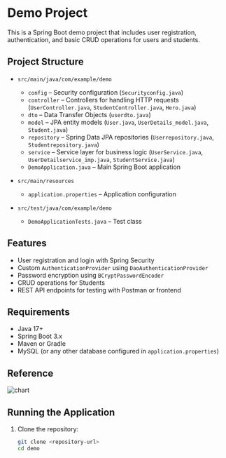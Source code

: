 # Demo Project

This is a Spring Boot demo project that includes user registration, authentication, and basic CRUD operations for users and students.

## Project Structure

- `src/main/java/com/example/demo`
  - `config` – Security configuration (`Securityconfig.java`)
  - `controller` – Controllers for handling HTTP requests (`UserController.java`, `StudentController.java`, `Hero.java`)
  - `dto` – Data Transfer Objects (`userdto.java`)
  - `model` – JPA entity models (`User.java`, `UserDetails_model.java`, `Student.java`)
  - `repository` – Spring Data JPA repositories (`Userrepository.java`, `Studentrepository.java`)
  - `service` – Service layer for business logic (`UserService.java`, `UserDetailservice_imp.java`, `StudentService.java`)
  - `DemoApplication.java` – Main Spring Boot application

- `src/main/resources`
  - `application.properties` – Application configuration

- `src/test/java/com/example/demo`
  - `DemoApplicationTests.java` – Test class

## Features

- User registration and login with Spring Security
- Custom `AuthenticationProvider` using `DaoAuthenticationProvider`
- Password encryption using `BCryptPasswordEncoder`
- CRUD operations for Students
- REST API endpoints for testing with Postman or frontend

## Requirements

- Java 17+
- Spring Boot 3.x
- Maven or Gradle
- MySQL (or any other database configured in `application.properties`)
## Reference 
![chart](Screenshot-2025-09-21-224214.png)

## Running the Application

1. Clone the repository:
   ```bash
   git clone <repository-url>
   cd demo
